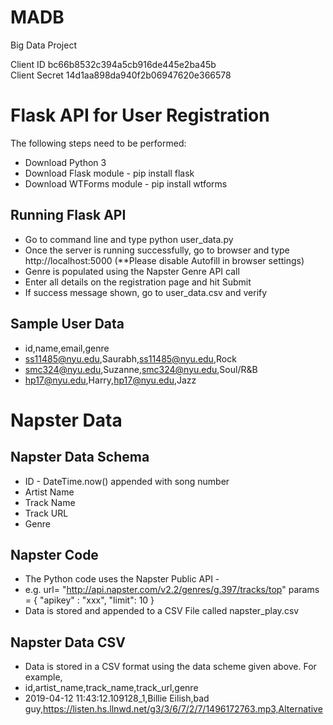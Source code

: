 # MADB
Big Data Project

Client ID bc66b8532c394a5cb916de445e2ba45b  
Client Secret 14d1aa898da940f2b06947620e366578

# Flask API for User Registration 
The following steps need to be performed:
* Download Python 3
* Download Flask module - pip install flask
* Download WTForms module - pip install wtforms

## Running Flask API
* Go to command line and type python user_data.py
* Once the server is running successfully, go to browser and type http://localhost:5000 (**Please disable Autofill in browser settings)
* Genre is populated using the Napster Genre API call
* Enter all details on the registration page and hit Submit
* If success message shown, go to user_data.csv and verify

## Sample User Data
* id,name,email,genre
* ss11485@nyu.edu,Saurabh,ss11485@nyu.edu,Rock
* smc324@nyu.edu,Suzanne,smc324@nyu.edu,Soul/R&B
* hp17@nyu.edu,Harry,hp17@nyu.edu,Jazz

# Napster Data

## Napster Data Schema
* ID - DateTime.now() appended with song number
* Artist Name
* Track Name
* Track URL
* Genre

## Napster Code
* The Python code uses the Napster Public API - 
* e.g. 
url= "http://api.napster.com/v2.2/genres/g.397/tracks/top"
params = {
	"apikey" : "xxx",
	"limit": 10
}
* Data is stored and appended to a CSV File called napster_play.csv

## Napster Data CSV
* Data is stored in a CSV format using the data scheme given above. For example,
* id,artist_name,track_name,track_url,genre
* 2019-04-12 11:43:12.109128_1,Billie Eilish,bad guy,https://listen.hs.llnwd.net/g3/3/6/7/2/7/1496172763.mp3,Alternative
